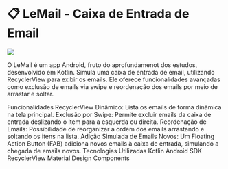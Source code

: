 # 📋 LeMail - Caixa de Entrada de Email

<img src="https://seumelhorcaminho.com/screen-recycler.gif">

O LeMail é um app Android, fruto do aprofundamenot dos estudos, desenvolvido em Kotlin. Simula uma caixa de entrada de email, utilizando RecyclerView para exibir os emails. Ele oferece funcionalidades avançadas como exclusão de emails via swipe e reordenação dos emails por meio de arrastar e soltar.

Funcionalidades
RecyclerView Dinâmico: Lista os emails de forma dinâmica na tela principal.
Exclusão por Swipe: Permite excluir emails da caixa de entrada deslizando o item para a esquerda ou direita.
Reordenação de Emails: Possibilidade de reorganizar a ordem dos emails arrastando e soltando os itens na lista.
Adição Simulada de Emails Novos: Um Floating Action Button (FAB) adiciona novos emails à caixa de entrada, simulando a chegada de emails novos.
Tecnologias Utilizadas
Kotlin
Android SDK
RecyclerView
Material Design Components
